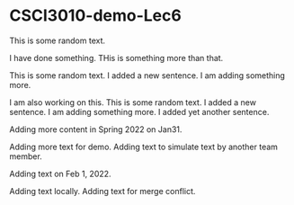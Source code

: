 # CSCI3010-demo-Lec6


This is some random text.

I have done something. THis is something more than that.

This is some random text.  I added a new sentence. I am adding something more.

I am also working on this.
This is some random text.  I added a new sentence. I am adding something more. I added yet another sentence.

Adding more content in Spring 2022 on Jan31.

Adding more text for demo.
Adding text to simulate text by another team member.

Adding text on Feb 1, 2022.

Adding text locally.
Adding text for merge conflict.

